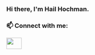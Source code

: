 ### Hi there, I'm Hail Hochman.

### 📫 Connect with me:
<p align="left">
<a href="https://www.linkedin.com/in/hail-zanbar" target="blank"><img align="center" src="https://cdn.jsdelivr.net/npm/simple-icons@3.0.1/icons/linkedin.svg" alt="" height="30" width="40" /></a>
</p>
